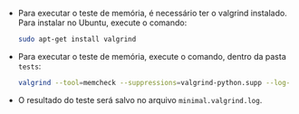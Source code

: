 
- Para executar o teste de memória, é necessário ter o valgrind instalado. Para instalar no Ubuntu, execute o comando:
    ```bash
    sudo apt-get install valgrind
    ```

- Para executar o teste de memória, execute o comando, dentro da pasta `tests`:
    ```bash
    valgrind --tool=memcheck --suppressions=valgrind-python.supp --log-file=minimal.valgrind.log python utils/try_one.py 
    ```
- O resultado do teste será salvo no arquivo `minimal.valgrind.log`.
